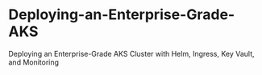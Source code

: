 # Deploying-an-Enterprise-Grade-AKS
Deploying an Enterprise-Grade AKS Cluster with Helm, Ingress, Key Vault, and Monitoring
